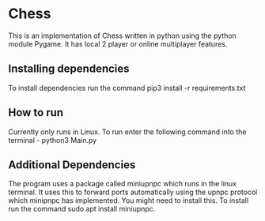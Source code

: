 # Chess
This is an implementation of Chess written in python using the python module Pygame.  It has local 2 player or online multiplayer features.

## Installing dependencies
To install dependencies run the command pip3 install -r requirements.txt

## How to run
Currently only runs in Linux.
To run enter the following command into the terminal - python3 Main.py

## Additional Dependencies
The program uses a package called miniupnpc which runs in the linux terminal.  It uses this to forward ports automatically using the upnpc protocol which minipnpc has implemented.
You might need to install this. To install run the command sudo apt install miniupnpc.
